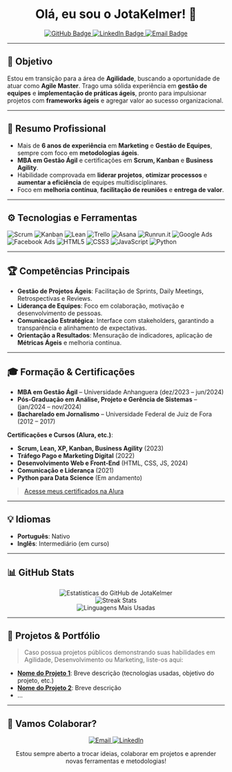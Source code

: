 <!--
  README personalizado para o perfil GitHub de "JotaKelmer" (exemplo).
  Para exibir este README no seu perfil, crie um repositório chamado "JotaKelmer"
  e coloque este arquivo como README.md na raiz do projeto.
-->

<h1 align="center">Olá, eu sou o JotaKelmer! 👋</h1>

<p align="center">
  <a href="https://github.com/JotaKelmer?tab=followers">
    <img src="https://img.shields.io/github/followers/JotaKelmer?label=Follow&style=social" alt="GitHub Badge">
  </a>
  <a href="https://www.linkedin.com/in/seu-perfil-linkedin/">
    <img src="https://img.shields.io/badge/LinkedIn-0A66C2?style=flat&logo=Linkedin&logoColor=white" alt="LinkedIn Badge"/>
  </a>
  <a href="mailto:seuemail@exemplo.com">
    <img src="https://img.shields.io/badge/-Contato%20via%20Email-D14836?style=flat&logo=Gmail&logoColor=white" alt="Email Badge"/>
  </a>
</p>

---

## 🎯 Objetivo

Estou em transição para a área de **Agilidade**, buscando a oportunidade de atuar como **Agile Master**. Trago uma sólida experiência em **gestão de equipes** e **implementação de práticas ágeis**, pronto para impulsionar projetos com **frameworks ágeis** e agregar valor ao sucesso organizacional.

---

## 🚀 Resumo Profissional

- Mais de **6 anos de experiência** em **Marketing** e **Gestão de Equipes**, sempre com foco em **metodologias ágeis**.  
- **MBA em Gestão Ágil** e certificações em **Scrum, Kanban** e **Business Agility**.  
- Habilidade comprovada em **liderar projetos**, **otimizar processos** e **aumentar a eficiência** de equipes multidisciplinares.  
- Foco em **melhoria contínua**, **facilitação de reuniões** e **entrega de valor**.

---

## ⚙️ Tecnologias e Ferramentas

<p>
  <!-- Metodologias e Ferramentas Ágeis -->
  <img src="https://img.shields.io/badge/Scrum-67AA3C?style=for-the-badge&logo=ScrumAlliance&logoColor=white" alt="Scrum"/>
  <img src="https://img.shields.io/badge/Kanban-3FC1C9?style=for-the-badge&logo=kanbanize&logoColor=white" alt="Kanban"/>
  <img src="https://img.shields.io/badge/Lean-FF9900?style=for-the-badge&logo=lean&logoColor=white" alt="Lean"/>

  <!-- Ferramentas de Gestão -->
  <img src="https://img.shields.io/badge/Trello-026AA7?style=for-the-badge&logo=Trello&logoColor=white" alt="Trello"/>
  <img src="https://img.shields.io/badge/Asana-273347?style=for-the-badge&logo=Asana&logoColor=white" alt="Asana"/>
  <img src="https://img.shields.io/badge/Runrun.it-4D4D4D?style=for-the-badge&logoColor=white" alt="Runrun.it"/>

  <!-- Ferramentas e Tecnologias de Marketing e Dev -->
  <img src="https://img.shields.io/badge/Google%20Ads-4285F4?style=for-the-badge&logo=googleads&logoColor=white" alt="Google Ads"/>
  <img src="https://img.shields.io/badge/Facebook%20Ads-1877F2?style=for-the-badge&logo=facebook&logoColor=white" alt="Facebook Ads"/>
  <img src="https://img.shields.io/badge/HTML5-E34F26?style=for-the-badge&logo=html5&logoColor=white" alt="HTML5"/>
  <img src="https://img.shields.io/badge/CSS3-1572B6?style=for-the-badge&logo=css3&logoColor=white" alt="CSS3"/>
  <img src="https://img.shields.io/badge/JavaScript-F7DF1E?style=for-the-badge&logo=javascript&logoColor=black" alt="JavaScript"/>
  <img src="https://img.shields.io/badge/Python-3776AB?style=for-the-badge&logo=python&logoColor=white" alt="Python"/>
</p>

---

## 🏆 Competências Principais

- **Gestão de Projetos Ágeis**: Facilitação de Sprints, Daily Meetings, Retrospectivas e Reviews.  
- **Liderança de Equipes**: Foco em colaboração, motivação e desenvolvimento de pessoas.  
- **Comunicação Estratégica**: Interface com stakeholders, garantindo a transparência e alinhamento de expectativas.  
- **Orientação a Resultados**: Mensuração de indicadores, aplicação de **Métricas Ágeis** e melhoria contínua.

---

## 🎓 Formação & Certificações

- **MBA em Gestão Ágil** – Universidade Anhanguera (dez/2023 – jun/2024)  
- **Pós-Graduação em Análise, Projeto e Gerência de Sistemas** – (jan/2024 – nov/2024)  
- **Bacharelado em Jornalismo** – Universidade Federal de Juiz de Fora (2012 – 2017)

**Certificações e Cursos (Alura, etc.)**:
- **Scrum, Lean, XP, Kanban, Business Agility** (2023)  
- **Tráfego Pago e Marketing Digital** (2022)  
- **Desenvolvimento Web e Front-End** (HTML, CSS, JS, 2024)  
- **Comunicação e Liderança** (2021)  
- **Python para Data Science** (Em andamento)  

> [Acesse meus certificados na Alura](https://cursos.alura.com.br/user/kelmer-182/fullCertificate/e094e5d4bc77779498fbc0025ac55e57)

---

## 💡 Idiomas

- **Português**: Nativo  
- **Inglês**: Intermediário (em curso)

---

## 📊 GitHub Stats

<div align="center">
  <img src="https://github-readme-stats.vercel.app/api?username=JotaKelmer&show_icons=true&theme=transparent&count_private=true" 
       alt="Estatísticas do GitHub de JotaKelmer" />
  <br/>
  <img src="https://github-readme-streak-stats.herokuapp.com?user=JotaKelmer&theme=transparent" alt="Streak Stats" />
  <br/>
  <img src="https://github-readme-stats.vercel.app/api/top-langs/?username=JotaKelmer&layout=compact&theme=transparent" alt="Linguagens Mais Usadas" />
</div>

---

## 📂 Projetos & Portfólio

> Caso possua projetos públicos demonstrando suas habilidades em Agilidade, Desenvolvimento ou Marketing, liste-os aqui:

- [**Nome do Projeto 1**](#): Breve descrição (tecnologias usadas, objetivo do projeto, etc.)
- [**Nome do Projeto 2**](#): Breve descrição
- ...

---

## 🤝 Vamos Colaborar?

<p align="center">
  <a href="mailto:seuemail@exemplo.com">
    <img src="https://img.shields.io/badge/Email-D14836?style=for-the-badge&logo=Gmail&logoColor=white" alt="Email"/>
  </a>
  <a href="https://www.linkedin.com/in/seu-perfil-linkedin/">
    <img src="https://img.shields.io/badge/LinkedIn-0A66C2?style=for-the-badge&logo=Linkedin&logoColor=white" alt="LinkedIn"/>
  </a>
</p>

<p align="center">
  Estou sempre aberto a trocar ideias, colaborar em projetos e 
  aprender novas ferramentas e metodologias!
</p>
